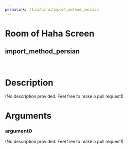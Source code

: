 ```yaml
---
permalink: /functions/import_method_persian
---
```

# Room of Haha Screen  
## import_method_persian  
&nbsp;  
# Description  
(No description provided. Feel free to make a pull request!) 
&nbsp;  
# Arguments
### argument0
(No description provided. Feel free to make a pull request!)
&nbsp;  


